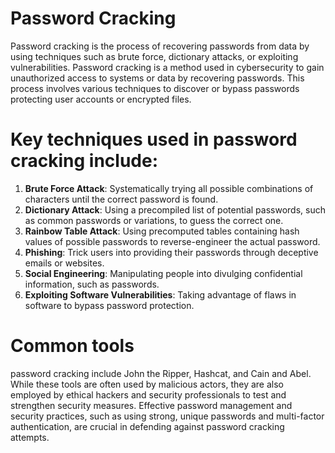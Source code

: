 # Password Cracking
Password cracking is the process of recovering passwords from data by using techniques such as brute force, dictionary attacks, or exploiting vulnerabilities.
Password cracking is a method used in cybersecurity to gain unauthorized access to systems or data by recovering passwords. This process involves various techniques to discover or bypass passwords protecting user accounts or encrypted files.

# Key techniques used in password cracking include:

1. **Brute Force Attack**: Systematically trying all possible combinations of characters until the correct password is found.
2. **Dictionary Attack**: Using a precompiled list of potential passwords, such as common passwords or variations, to guess the correct one.
3. **Rainbow Table Attack**: Using precomputed tables containing hash values of possible passwords to reverse-engineer the actual password.
4. **Phishing**: Trick users into providing their passwords through deceptive emails or websites.
5. **Social Engineering**: Manipulating people into divulging confidential information, such as passwords.
6. **Exploiting Software Vulnerabilities**: Taking advantage of flaws in software to bypass password protection.

# Common tools 

password cracking include John the Ripper, Hashcat, and Cain and Abel. While these tools are often used by malicious actors, they are also employed by ethical hackers and security professionals to test and strengthen security measures. Effective password management and security practices, such as using strong, unique passwords and multi-factor authentication, are crucial in defending against password cracking attempts.
